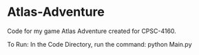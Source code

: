 # Atlas-Adventure
Code for my game Atlas Adventure created for CPSC-4160.

To Run:
In the Code Directory, run the command: python Main.py
